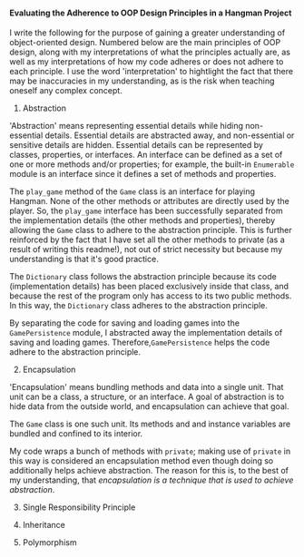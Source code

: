 #### Evaluating the Adherence to OOP Design Principles in a Hangman Project

I write the following for the purpose of gaining a greater understanding of object-oriented design. Numbered below are the main principles of OOP design, along with my interpretations of what the principles actually are, as well as my interpretations of how my code adheres or does not adhere to each principle. I use the word 'interpretation' to hightlight the fact that there may be inaccuracies in my understanding, as is the risk when teaching oneself any complex concept.

1. Abstraction

'Abstraction' means representing essential details while hiding non-essential details. Essential details are abstracted away, and non-essential or sensitive details are hidden. Essential details can be represented by classes, properties, or interfaces. An interface can be defined as a set of one or more methods and/or properties; for example, the built-in `Enumerable` module is an interface since it defines a set of methods and properties.

The `play_game` method of the `Game` class is an interface for playing Hangman. None of the other methods or attributes are directly used by the player. So, the `play_game` interface has been successfully separated from the implementation details (the other methods and properties), thereby allowing the `Game` class to adhere to the abstraction principle. This is further reinforced by the fact that I have set all the other methods to private (as a result of writing this readme!), not out of strict necessity but because my understanding is that it's good practice.

The `Dictionary` class follows the abstraction principle because its code (implementation details) has been placed exclusively inside that class, and because the rest of the program only has access to its two public methods. In this way, the `Dictionary` class adheres to the abstraction principle.

By separating the code for saving and loading games into the `GamePersistence` module, I abstracted away the implementation details of saving and loading games. Therefore,`GamePersistence` helps the code adhere to the abstraction principle.

2. Encapsulation

'Encapsulation' means bundling methods and data into a single unit. That unit can be a class, a structure, or an interface. A goal of abstraction is to hide data from the outside world, and encapsulation can achieve that goal.

The `Game` class is one such unit. Its methods and and instance variables are bundled and confined to its interior.

My code wraps a bunch of methods with `private`; making use of `private` in this way is considered an encapsulation method even though doing so additionally helps achieve abstraction. The reason for this is, to the best of my understanding, that *encapsulation is a technique that is used to achieve abstraction*.


3. Single Responsibility Principle


4. Inheritance


5. Polymorphism
